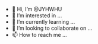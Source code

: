 - 👋 Hi, I’m @JYHWHU
- 👀 I’m interested in ...
- 🌱 I’m currently learning ...
- 💞️ I’m looking to collaborate on ...
- 📫 How to reach me ...

<!---
JYHWHU/JYHWHU is a ✨ special ✨ repository because its `README.md` (this file) appears on your GitHub profile.
You can click the Preview link to take a look at your changes.
--->
